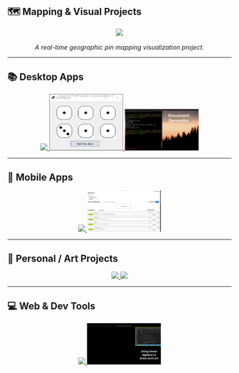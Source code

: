 ## 🗺️ Mapping & Visual Projects

<p align="center">
  <a href="https://github.com/williamowen65/GeographicPinMap?tab=readme-ov-file#geographic-pin-map">
    <img src="assets/geographicPinMap.gif" width="33%" />
  </a>
</p>
<p align="center"><em>A real-time geographic pin mapping visualization project.</em></p>

---

## 📚 Desktop Apps

<p align="center">
  <a href="https://github.com/williamowen65/Book-Shop?tab=readme-ov-file#book-shop">
    <img src="assets/Book Registration (Windows Forms + SQL Server).gif" width="33%" />
  </a>
  <a href="https://github.com/williamowen65/Yahtzee-WFA">
    <img src="assets/diceRoll.gif" width="33%" />
  </a>
  <a href="https://github.com/williamowen65/DocumentTemplater">
    <img src="assets/document-generator.gif" width="33%" />
  </a>
</p>

---

## 📱 Mobile Apps

<p align="center">
  <a href="https://github.com/williamowen65/newsletter-signup-android-app">
    <img src="assets/A Simple Android Application.gif" width="33%" />
  </a>
  <a href="https://github.com/williamowen65/ToDoList">
    <img src="assets/ToDoListApp2.gif" width="33%" />
  </a>
</p>

---

## 🎨 Personal / Art Projects

<p align="center">
  <a href="https://www.bethowenwatercolors.com/">
    <img src="assets/art.gif" width="33%" />
  </a>
  <a href="https://www.bethowenwatercolors.com/">
    <img src="assets/edit.gif" width="33%" />
  </a>
</p>

---

## 💻 Web & Dev Tools

<p align="center">
  <a href="https://github.com/williamowen65/.NET-Web-Starter">
    <img src="assets/google-vortex.gif" width="33%" />
  </a>
  <a href="https://github.com/williamowen65/Ascii-Art--with-SIZE-constant-">
    <img src="assets/ascii-art.gif" width="33%" />
  </a>
</p>
